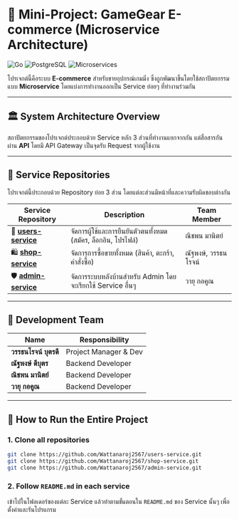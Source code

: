 # 🚀 Mini-Project: GameGear E-commerce (Microservice Architecture)

![Go](https://img.shields.io/badge/Go-1.26.6-00ADD8?style=for-the-badge\&logo=go)
![PostgreSQL](https://img.shields.io/badge/PostgreSQL-4169E1?style=for-the-badge\&logo=postgresql)
![Microservices](https://img.shields.io/badge/Architecture-Microservices-2ea44f?style=for-the-badge)

โปรเจกต์นี้คือระบบ **E-commerce** สำหรับขายอุปกรณ์เกมมิ่ง ซึ่งถูกพัฒนาขึ้นโดยใช้สถาปัตยกรรมแบบ **Microservice** โดยแบ่งการทำงานออกเป็น Service ย่อยๆ ที่ทำงานร่วมกัน

---

## 🏛️ System Architecture Overview

สถาปัตยกรรมของโปรเจกต์ประกอบด้วย Service หลัก 3 ส่วนที่ทำงานแยกจากกัน แต่สื่อสารกันผ่าน **API** โดยมี API Gateway เป็นจุดรับ Request จากผู้ใช้งาน

---

## 📂 Service Repositories

โปรเจกต์นี้ประกอบด้วย Repository ย่อย 3 ส่วน โดยแต่ละส่วนมีหน้าที่และความรับผิดชอบต่างกัน

| Service Repository                       | Description                                                    | Team Member         |
| ---------------------------------------- | -------------------------------------------------------------- | ------------------- |
| 👤 **[users-service](./users-service)**  | จัดการผู้ใช้และการยืนยันตัวตนทั้งหมด (สมัคร, ล็อกอิน, โปรไฟล์) | ณิชพน มานิตย์       |
| 🛍️ **[shop-service](./shop-service)**   | จัดการการซื้อขายทั้งหมด (สินค้า, ตะกร้า, คำสั่งซื้อ)           | ณัฐพงษ์, วรรธนโรจน์ |
| 🛡️ **[admin-service](./admin-service)** | จัดการระบบหลังบ้านสำหรับ Admin โดยจะเรียกใช้ Service อื่นๆ     | วายุ กอคูณ          |

---

## 🤝 Development Team

| Name                  | Responsibility        |
| --------------------- | --------------------- |
| **วรรธนโรจน์ บุตรดี** | Project Manager & Dev |
| **ณัฐพงษ์ ดีบุตร**    | Backend Developer     |
| **ณิชพน มานิตย์**     | Backend Developer     |
| **วายุ กอคูณ**        | Backend Developer     |

---

## 🚀 How to Run the Entire Project

### 1. Clone all repositories

```bash
git clone https://github.com/Wattanaroj2567/users-service.git
git clone https://github.com/Wattanaroj2567/shop-service.git
git clone https://github.com/Wattanaroj2567/admin-service.git
```

### 2. Follow `README.md` in each service

เข้าไปในโฟลเดอร์ของแต่ละ Service แล้วทำตามขั้นตอนใน `README.md` ของ Service นั้นๆ เพื่อตั้งค่าและรันโปรแกรม
